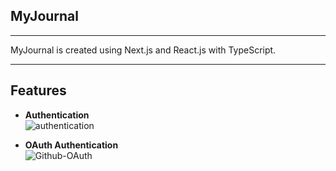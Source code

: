 ## MyJournal
<hr>

MyJournal is created using Next.js and React.js with TypeScript.

<hr>

## Features
- **Authentication**  
  ![authentication](https://github.com/user-attachments/assets/9c825f06-cf3b-4b57-a7b0-950aaca07037)

- **OAuth Authentication**  
  ![Github-OAuth](https://github.com/user-attachments/assets/f40f1757-4cf5-4065-a567-925943a8bb18)






